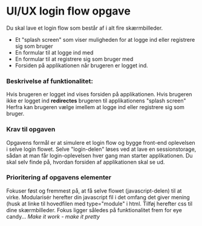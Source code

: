 # UI/UX login flow opgave

Du skal lave et login flow som består af i alt fire skærmbilleder.

* Et "splash screen" som viser muligheden for at logge ind eller registrere sig som bruger
* En formular til at logge ind med
* En formular til at registrere sig som bruger med
* Forsiden på applikationen når brugeren er logget ind.

### Beskrivelse af funktionalitet:
Hvis brugeren er logget ind vises forsiden på applikationen.
Hvis brugeren ikke er logget ind **redirectes** brugeren til applikationens "splash screen"
Herfra kan brugeren vælge imellem at logge ind eller registrere sig som bruger.

### Krav til opgaven
Opgavens formål er at simulere et login flow og bygge front-end oplevelsen i selve login flowet.
Selve "login-delen" løses ved at lave en sessionstorage, sådan at man får login-oplevelsen hver gang man starter applikationen.
Du skal selv finde på, hvordan forsiden af applikationen skal se ud. 

### Prioritering af opgavens elementer
Fokuser føst og fremmest på, at få selve flowet (javascript-delen) til at virke.
Modularisér herefter din javascript fil i det omfang det giver mening (husk at linke til hovedfilen med type="module" i html.
Tilføj herefter css til dine skærmbilleder.
Fokus ligger således på funktionalitet frem for eye candy...
_Make it work - make it pretty_
